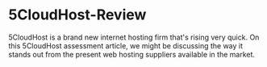 # 5CloudHost-Review
5CloudHost is a brand new internet hosting firm that's rising very quick. On this 5CloudHost assessment article, we might be discussing the way it stands out from the present web hosting suppliers available in the market.
